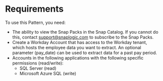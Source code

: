 # Requirements

To use this Pattern, you need:

* The ability to view the Snap Packs in the Snap Catalog. If you cannot do this, contact [support@snaplogic.com](mailto:support@snaplogic.com) to subscribe to the Snap Packs.
* Create a Workday Account that has access to the Workday tenant, which hosts the employee data you want to extract. An optional parameter (pay\_date) can be used to extract data for a past pay period.
* Accounts in the following applications with the following specific permissions (read/write):
  * SQL Server (read)
  * Microsoft Azure SQL (write)
